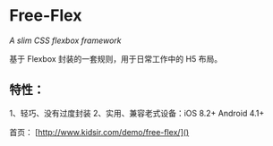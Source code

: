 # **Free-Flex**
*A slim CSS flexbox framework*

基于 Flexbox 封装的一套规则，用于日常工作中的 H5 布局。
<br>
## 特性：
1、轻巧、没有过度封装 
2、实用、兼容老式设备：iOS 8.2+ Android 4.1+

首页： [http://www.kidsir.com/demo/free-flex/]()
